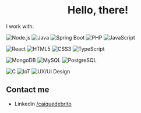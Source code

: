 <h1 align="center">Hello, there!</h1>

I work with: 
<!-- Back-end -->
![Node.js](https://img.shields.io/badge/Node.js-339933?style=plastic&logo=nodedotjs&logoColor=white)
![Java](https://img.shields.io/badge/Java-007396?style=plastic&logo=java&logoColor=white)
![Spring Boot](https://img.shields.io/badge/Spring_Boot-6DB33F?style=plastic&logo=spring-boot&logoColor=white)
![PHP](https://img.shields.io/badge/PHP-777BB4?style=plastic&logo=php&logoColor=white)
![JavaScript](https://img.shields.io/badge/JavaScript-F7DF1E?style=plastic&logo=javascript&logoColor=black)

<!-- Front-end -->
![React](https://img.shields.io/badge/React-20232A?style=plastic&logo=react&logoColor=61DAFB)
![HTML5](https://img.shields.io/badge/HTML5-E34F26?style=plastic&logo=html5&logoColor=white)
![CSS3](https://img.shields.io/badge/CSS3-1572B6?style=plastic&logo=css3&logoColor=white)
![TypeScript](https://img.shields.io/badge/TypeScript-007ACC?style=plastic&logo=typescript&logoColor=white)

<!-- Banco de Dados -->
![MongoDB](https://img.shields.io/badge/MongoDB-4EA94B?style=plastic&logo=mongodb&logoColor=white)
![MySQL](https://img.shields.io/badge/MySQL-4479A1?style=plastic&logo=mysql&logoColor=white)
![PostgreSQL](https://img.shields.io/badge/PostgreSQL-316192?style=plastic&logo=postgresql&logoColor=white)

<!-- Outros -->
![C](https://img.shields.io/badge/C-00599C?style=plastic&logo=c&logoColor=white)
![IoT](https://img.shields.io/badge/IoT-FF6F00?style=plastic&logo=raspberrypi&logoColor=white)
![UX/UI Design](https://img.shields.io/badge/UX%2FUI_Design-FF4088?style=plastic&logo=figma&logoColor=white)



## Contact me

- Linkedin [/caiquedebrito](https://www.linkedin.com/in/caiquedebrito)
